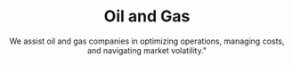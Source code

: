 ---
layout: sub-industry
parent: Energy and Resources
order: 1
title: "Oil and Gas"
subtitle: We assist oil and gas companies in optimizing operations, managing costs, and navigating market volatility."
challenges:
  - Balancing traditional operations with clean energy initiatives
  - Managing price volatility and market uncertainties
  - Optimizing exploration and production costs
  - Navigating complex regulatory environments
  - Addressing ESG concerns and investor pressures
solutions:
  - title: "Operational Excellence Programs"
    content:
      - "Asset optimization and maintenance strategies"
      - "Production efficiency improvements"
      - "Cost reduction initiatives"
  - title: "Digital Oilfield Implementation"
    content:
      - "IoT and predictive analytics for equipment performance"
      - "Real-time data visualization and decision support systems"
  - title: "Energy Transition Strategies"
    content:
      - "Portfolio diversification planning"
outcomes:
  - 15-25% reduction in operational costs
  - 20-30% improvement in asset utilization
  - Enhanced ESG performance and reporting
why_choose:
  - "Oil and Gas Expertise: Deep understanding of industry-specific challenges."
  - "Advanced Technology Integration: Implementing cutting-edge manufacturing technologies."
  - "Supply Chain Resilience: Building robust and flexible supply networks."
  - "Lifecycle Management: Ensuring product sustainability and profitability."
  - "Collaborative Partnership: Working closely with your team for tailored solutions."
cta: "Ready to optimize your Oil and Gas operations? Contact SLKone today to discover how our specialized services can drive your production efficiency and supply chain resilience."
icon: "fa-oil-well"
color: "plum"
---